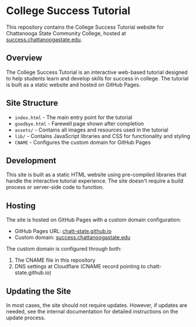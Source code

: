 # College Success Tutorial

This repository contains the College Success Tutorial website for Chattanooga State Community College, hosted at [success.chattanoogastate.edu](https://success.chattanoogastate.edu).

## Overview

The College Success Tutorial is an interactive web-based tutorial designed to help students learn and develop skills for success in college. The tutorial is built as a static website and hosted on GitHub Pages.

## Site Structure

- `index.html` - The main entry point for the tutorial
- `goodbye.html` - Farewell page shown after completion
- `assets/` - Contains all images and resources used in the tutorial
- `lib/` - Contains JavaScript libraries and CSS for functionality and styling
- `CNAME` - Configures the custom domain for GitHub Pages

## Development

This site is built as a static HTML website using pre-compiled libraries that handle the interactive tutorial experience. The site doesn't require a build process or server-side code to function.

## Hosting

The site is hosted on GitHub Pages with a custom domain configuration:
- GitHub Pages URL: [chatt-state.github.io](https://chatt-state.github.io)
- Custom domain: [success.chattanoogastate.edu](https://success.chattanoogastate.edu)

The custom domain is configured through both:
1. The CNAME file in this repository
2. DNS settings at Cloudflare (CNAME record pointing to chatt-state.github.io)

## Updating the Site

In most cases, the site should not require updates. However, if updates are needed, see the internal documentation for detailed instructions on the update process. 
